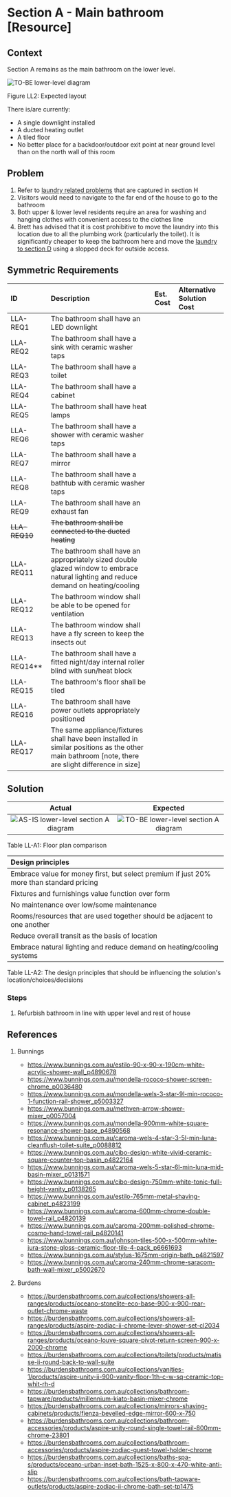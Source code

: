 # Section A - Main bathroom [Resource]

## Context

Section A remains as the main bathroom on the lower level.

![TO-BE lower-level diagram](Lower-Level-TO-BE-sections.svg)

Figure LL2: Expected layout

There is/are currently:
* A single downlight installed
* A ducted heating outlet
* A tiled floor
* No better place for a backdoor/outdoor exit point at near ground level than on the north wall of this room  


## Problem

1. Refer to [laundry related problems](./section-H-requirements.md#Problem) that are captured in section H
2. Visitors would need to navigate to the far end of the house to go to the bathroom
3. Both upper & lower level residents require an area for washing and hanging clothes with convenient access to the clothes line
4. Brett has advised that it is cost prohibitive to move the laundry into this location due to all the plumbing work (particularly the toilet). It is significantly cheaper to keep the bathroom here and move the [laundry to section D](./section-D-requirements.md) using a slopped deck for outside access.


## Symmetric Requirements

|ID|Description|Est. Cost|Alternative Solution Cost|
|:---|:---|:---|:---|
|LLA-REQ1|The bathroom shall have an LED downlight|||
|LLA-REQ2|The bathroom shall have a sink with ceramic washer taps|||
|LLA-REQ3|The bathroom shall have a toilet|||
|LLA-REQ4|The bathroom shall have a cabinet|||
|LLA-REQ5|The bathroom shall have heat lamps|||
|LLA-REQ6|The bathroom shall have a shower with ceramic washer taps|||
|LLA-REQ7|The bathroom shall have a mirror|||
|LLA-REQ8|The bathroom shall have a bathtub with ceramic washer taps|||
|LLA-REQ9|The bathroom shall have an exhaust fan|||
|~~LLA-REQ10~~|~~The bathroom shall be connected to the ducted heating~~|||
|LLA-REQ11|The bathroom shall have an appropriately sized double glazed window to embrace natural lighting and reduce demand on heating/cooling|||
|LLA-REQ12|The bathroom window shall be able to be opened for ventilation|||
|LLA-REQ13|The bathroom window shall have a fly screen to keep the insects out|||
|LLA-REQ14**|The bathroom shall have a fitted night/day internal roller blind with sun/heat block|||
|LLA-REQ15|The bathroom's floor shall be tiled|||
|LLA-REQ16|The bathroom shall have power outlets appropriately positioned|||
|LLA-REQ17|The same appliance/fixtures shall have been installed in similar positions as the other main bathroom [note, there are slight difference in size]|||





## Solution

|Actual|Expected|
|:---:|:---:|
|![AS-IS lower-level section A diagram](Lower-Level-AS-IS-section-A.svg)|![TO-BE lower-level section A diagram](Lower-Level-TO-BE-section-A.svg)|

Table LL-A1: Floor plan comparison

|Design principles|
|:---|
|Embrace value for money first, but select premium if just 20% more than standard pricing|
|Fixtures and furnishings value function over form|
|No maintenance over low/some maintenance|
|Rooms/resources that are used together should be adjacent to one another|
|Reduce overall transit as the basis of location|
|Embrace natural lighting and reduce demand on heating/cooling systems|

Table LL-A2: The design principles that should be influencing the solution's location/choices/decisions

### Steps

1. Refurbish bathroom in line with upper level and rest of house


## References

1. Bunnings
    - https://www.bunnings.com.au/estilo-90-x-90-x-190cm-white-acrylic-shower-wall_p4890678
    - https://www.bunnings.com.au/mondella-rococo-shower-screen-chrome_p0036480
    - https://www.bunnings.com.au/mondella-wels-3-star-9l-min-rococo-1-function-rail-shower_p5003327
    - https://www.bunnings.com.au/methven-arrow-shower-mixer_p0057004
    - https://www.bunnings.com.au/mondella-900mm-white-square-resonance-shower-base_p4890568
    - https://www.bunnings.com.au/caroma-wels-4-star-3-5l-min-luna-cleanflush-toilet-suite_p0088812
    - https://www.bunnings.com.au/cibo-design-white-vivid-ceramic-square-counter-top-basin_p4822164
    - https://www.bunnings.com.au/caroma-wels-5-star-6l-min-luna-mid-basin-mixer_p0131571
    - https://www.bunnings.com.au/cibo-design-750mm-white-tonic-full-height-vanity_p0138265
    - https://www.bunnings.com.au/estilo-765mm-metal-shaving-cabinet_p4823199
    - https://www.bunnings.com.au/caroma-600mm-chrome-double-towel-rail_p4820139
    - https://www.bunnings.com.au/caroma-200mm-polished-chrome-cosmo-hand-towel-rail_p4820141
    - https://www.bunnings.com.au/johnson-tiles-500-x-500mm-white-jura-stone-gloss-ceramic-floor-tile-4-pack_p6661693
    - https://www.bunnings.com.au/stylus-1675mm-origin-bath_p4821597
    - https://www.bunnings.com.au/caroma-240mm-chrome-saracom-bath-wall-mixer_p5002670

2. Burdens
    - https://burdensbathrooms.com.au/collections/showers-all-ranges/products/oceano-stonelite-eco-base-900-x-900-rear-outlet-chrome-waste
    - https://burdensbathrooms.com.au/collections/showers-all-ranges/products/aspire-zodiac-ii-chrome-lever-shower-set-cl2034
    - https://burdensbathrooms.com.au/collections/showers-all-ranges/products/oceano-louve-square-pivot-return-screen-900-x-2000-chrome
    - https://burdensbathrooms.com.au/collections/toilets/products/matisse-ii-round-back-to-wall-suite
    - https://burdensbathrooms.com.au/collections/vanities-1/products/aspire-unity-ii-900-vanity-floor-1th-c-w-sq-ceramic-top-whit-rh-d
    - https://burdensbathrooms.com.au/collections/bathroom-tapware/products/millennium-kiato-basin-mixer-chrome
    - https://burdensbathrooms.com.au/collections/mirrors-shaving-cabinets/products/fienza-bevelled-edge-mirror-600-x-750
    - https://burdensbathrooms.com.au/collections/bathroom-accessories/products/aspire-unity-round-single-towel-rail-800mm-chrome-23801
    - https://burdensbathrooms.com.au/collections/bathroom-accessories/products/aspire-zodiac-guest-towel-holder-chrome
    - https://burdensbathrooms.com.au/collections/baths-spa-s/products/oceano-urban-inset-bath-1525-x-800-x-470-white-anti-slip
    - https://burdensbathrooms.com.au/collections/bath-tapware-outlets/products/aspire-zodiac-ii-chrome-bath-set-tp1475
